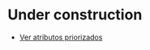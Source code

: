 # Under construction #
- [Ver atributos priorizados](./fases/fase-2-proyecto-principal/docs/atributos-priorizados.md)
